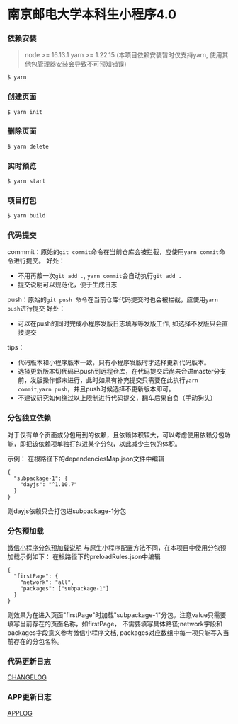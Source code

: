 # 南京邮电大学本科生小程序4.0

### 依赖安装

> node >= 16.13.1
> yarn >= 1.22.15 (本项目依赖安装暂时仅支持yarn, 使用其他包管理器安装会导致不可预知错误)

```bash
$ yarn
```

### 创建页面

```bash
$ yarn init
```

### 删除页面

```bash
$ yarn delete
```

### 实时预览

```bash
$ yarn start
```

### 项目打包

```bash
$ yarn build
```

### 代码提交
commmit：原始的```git commit```命令在当前仓库会被拦截，应使用```yarn commit```命令进行提交。
好处：
- 不用再敲一次```git add .```, ```yarn commit```会自动执行```git add .```
- 提交说明可以规范化，便于生成日志

push：原始的```git push ```命令在当前仓库代码提交时也会被拦截，应使用```yarn push```进行提交
好处：
- 可以在push的同时完成小程序发版日志填写等发版工作, 如选择不发版只会直接提交

tips：
- 代码版本和小程序版本一致，只有小程序发版时才选择更新代码版本。
- 选择更新版本切代码已push到远程仓库，在代码提交后尚未合进master分支前，发版操作都未进行，此时如果有补充提交只需要在此执行```yarn commit```,```yarn push```，并且push时候选择不更新版本即可。
- 不建议研究如何绕过以上限制进行代码提交，翻车后果自负（手动狗头）



### 分包独立依赖
对于仅有单个页面或分包用到的依赖，且依赖体积较大，可以考虑使用依赖分包功能，即把该依赖项单独打包进某个分包，以此减少主包的体积。

示例：
在根路径下的dependenciesMap.json文件中编辑
```
{
  "subpackage-1": {
    "dayjs": "^1.10.7"
  }
}
```
则dayjs依赖只会打包进subpackage-1分包

### 分包预加载
[微信小程序分包预加载说明](https://developers.weixin.qq.com/miniprogram/dev/framework/subpackages/preload.html)
与原生小程序配置方法不同，在本项目中使用分包预加载示例如下：
在根路径下的preloadRules.json中编辑
```
{
  "firstPage": {
    "network": "all",
    "packages": ["subpackage-1"]
  }
}
```
则效果为在进入页面"firstPage"时加载"subpackage-1"分包。注意value只需要填写当前存在的页面名称，如firstPage， 不需要填写具体路径;network字段和packages字段意义参考微信小程序文档, packages对应数组中每一项只能写入当前存在的分包名称。

### 代码更新日志

[CHANGELOG](./CHANGELOG.md)

### APP更新日志

[APPLOG](./AppLog.md)
